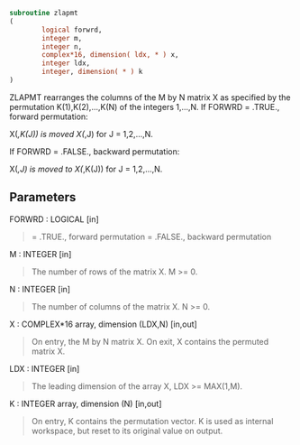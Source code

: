 ```fortran
subroutine zlapmt
(
        logical forwrd,
        integer m,
        integer n,
        complex*16, dimension( ldx, * ) x,
        integer ldx,
        integer, dimension( * ) k
)
```

ZLAPMT rearranges the columns of the M by N matrix X as specified
by the permutation K(1),K(2),...,K(N) of the integers 1,...,N.
If FORWRD = .TRUE.,  forward permutation:

X(*,K(J)) is moved X(*,J) for J = 1,2,...,N.

If FORWRD = .FALSE., backward permutation:

X(*,J) is moved to X(*,K(J)) for J = 1,2,...,N.

## Parameters
FORWRD : LOGICAL [in]
> = .TRUE., forward permutation
> = .FALSE., backward permutation

M : INTEGER [in]
> The number of rows of the matrix X. M >= 0.

N : INTEGER [in]
> The number of columns of the matrix X. N >= 0.

X : COMPLEX*16 array, dimension (LDX,N) [in,out]
> On entry, the M by N matrix X.
> On exit, X contains the permuted matrix X.

LDX : INTEGER [in]
> The leading dimension of the array X, LDX >= MAX(1,M).

K : INTEGER array, dimension (N) [in,out]
> On entry, K contains the permutation vector. K is used as
> internal workspace, but reset to its original value on
> output.
